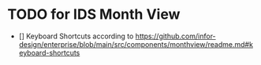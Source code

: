 # TODO for IDS Month View

- [] Keyboard Shortcuts according to https://github.com/infor-design/enterprise/blob/main/src/components/monthview/readme.md#keyboard-shortcuts
